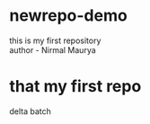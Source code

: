 # newrepo-demo
this is my first repository
<br>
author - Nirmal Maurya

# that my first repo
delta batch


